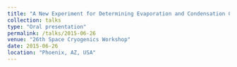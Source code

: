 ```yaml
---
title: "A New Experiment for Determining Evaporation and Condensation Coefficients of Cryogenic Propellants"
collection: talks
type: "Oral presentation"
permalink: /talks/2015-06-26
venue: "26th Space Cryogenics Workshop"
date: 2015-06-26
location: "Phoenix, AZ, USA"
---
```

